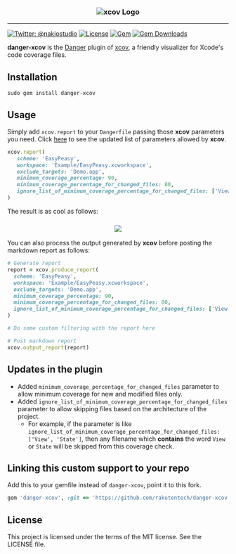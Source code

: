 <h3 align="center">
<img src="/assets_readme/logo.png" alt="xcov Logo" />
</h3>

-------

[![Twitter: @nakiostudio](https://img.shields.io/badge/contact-@nakiostudio-blue.svg?style=flat)](https://twitter.com/nakiostudio)
[![License](https://img.shields.io/badge/license-MIT-green.svg?style=flat)](https://github.com/nakiostudio/xcov/blob/master/LICENSE)
[![Gem](https://img.shields.io/gem/v/danger-xcov.svg?style=flat)](http://rubygems.org/gems/danger-xcov)
[![Gem Downloads](https://img.shields.io/gem/dt/danger-xcov.svg?style=flat)](http://rubygems.org/gems/danger-xcov)

**danger-xcov** is the [Danger](https://github.com/danger/danger) plugin of
[xcov](https://github.com/nakiostudio/xcov), a friendly visualizer for Xcode's
code coverage files.

## Installation

```
sudo gem install danger-xcov
```

## Usage

Simply add `xcov.report` to your `Dangerfile` passing those **xcov** parameters
you need. Click [here](https://github.com/nakiostudio/xcov#parameters-allowed) to
see the updated list of parameters allowed by **xcov**.

```ruby
xcov.report(
   scheme: 'EasyPeasy',
   workspace: 'Example/EasyPeasy.xcworkspace',
   exclude_targets: 'Demo.app',
   minimum_coverage_percentage: 90,
   minimum_coverage_percentage_for_changed_files: 80,
   ignore_list_of_minimum_coverage_percentage_for_changed_files: ['View', 'State']
)
```

The result is as cool as follows:

<h3 align="center">
<img src="/assets_readme/xcov_danger.png" />
</h3>

You can also process the output generated by **xcov** before posting the markdown
report as follows:

```ruby
# Generate report
report = xcov.produce_report(
  scheme: 'EasyPeasy',
  workspace: 'Example/EasyPeasy.xcworkspace',
  exclude_targets: 'Demo.app',
  minimum_coverage_percentage: 90,
  minimum_coverage_percentage_for_changed_files: 80,
  ignore_list_of_minimum_coverage_percentage_for_changed_files: ['View', 'State']
)

# Do some custom filtering with the report here

# Post markdown report
xcov.output_report(report)
```

## Updates in the plugin
- Added `minimum_coverage_percentage_for_changed_files` parameter to allow minimum coverage for new and modified files only.
- Added `ignore_list_of_minimum_coverage_percentage_for_changed_files` parameter to allow skipping files based on the architecture of the project.
   - For example, if the parameter is like `ignore_list_of_minimum_coverage_percentage_for_changed_files: ['View', 'State']`, then any filename which **contains** the word `View` or `State` will be skipped from this coverage check.

## Linking this custom support to your repo
Add this to your gemfile instead of `danger-xcov`, point it to this fork.
```ruby
gem 'danger-xcov', :git => 'https://github.com/rakutentech/danger-xcov.git'
```

## License
This project is licensed under the terms of the MIT license. See the LICENSE file.
